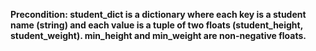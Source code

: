 **Precondition: student_dict is a dictionary where each key is a student name (string) and each value is a tuple of two floats (student_height, student_weight). min_height and min_weight are non-negative floats.**